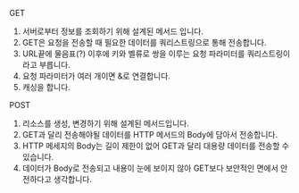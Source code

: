 GET

1. 서버로부터 정보를 조회하기 위해 설계된 메서드 입니다.
2. GET은 요청을 전송할 때 필요한 데이터를 쿼리스트링으로 통해 전송합니다.
3. URL끝에 물음표(?) 이후에 키와 벨류로 쌍을 이루는 요청 파라미터를 쿼리스트링이라고 부릅니다.
4. 요청 파라미터가 여러 개이면 &로 연결합니다.
5. 캐싱을 합니다.


POST

1. 리소스를 생성, 변경하기 위해 설계된 메서드입니다.
2. GET과 달리 전송해야될 데이터를 HTTP 메서드의 Body에 담아서 전송합니다.
3. HTTP 메세지의 Body는 길이 제한이 없어 GET과 달리 대용량 데이터를 전송할 수 있습니다.
4. 데이터가 Body로 전송되고 내용이 눈에 보이지 않아 GET보다 보안적인 면에서 안전하다고 생각합니다.
